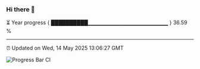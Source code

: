 ### Hi there 👋

⏳ Year progress { ██████████▁▁▁▁▁▁▁▁▁▁▁▁▁▁▁▁▁▁▁▁ } 36.59 %

---

⏰ Updated on Wed, 14 May 2025 13:06:27 GMT

![Progress Bar CI](https://github.com/IshwaranRudhara/GIT-ACTION/workflows/Progress%20Bar%20CI/badge.svg)
